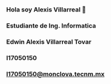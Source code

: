 ### Hola soy Alexis Villarreal 👋
### Estudiante de Ing. Informatica
### Edwin Alexis Villarreal Tovar
### I17050150
### I17050150@monclova.tecnm.mx


<!--
**AlexisVillarreal/alexisvillarreal** is a ✨ _special_ ✨ repository because its `README.md` (this file) appears on your GitHub profile.

Here are some ideas to get you started:

- 🔭 I’m currently working on ...
- 🌱 I’m currently learning ...
- 👯 I’m looking to collaborate on ...
- 🤔 I’m looking for help with ...
- 💬 Ask me about ...
- 📫 How to reach me: ...
- 😄 Pronouns: ...
- ⚡ Fun fact: ...
-->
